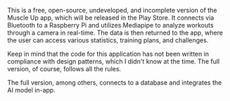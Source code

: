 This is a free, open-source, undeveloped, and incomplete version of the Muscle Up app, which will be released in the Play Store. It connects via Bluetooth to a Raspberry Pi and utilizes Mediapipe to analyze workouts through a camera in real-time. The data is then returned to the app, where the user can access various statistics, training plans, and challenges. 

Keep in mind that the code for this application has not been written in compliance with design patterns, which I didn't know at the time. The full version, of course, follows all the rules.

The full version, among others, connects to a database and integrates the AI model in-app.

